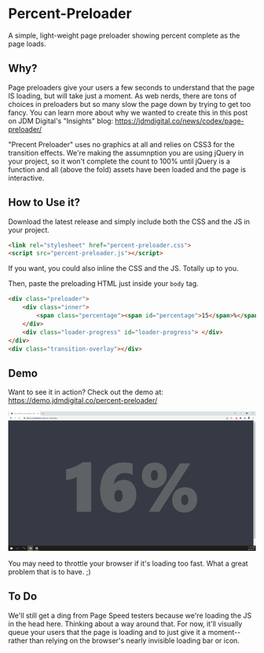 # Percent-Preloader
A simple, light-weight page preloader showing percent complete as the page loads.

## Why? 
Page preloaders give your users a few seconds to understand that the page IS loading, but will take just a moment.  As web nerds, there are tons of choices in preloaders but so many slow the page down by trying to get too fancy. You can learn more about why we wanted to create this in this post on JDM Digital's "Insights" blog: https://jdmdigital.co/news/codex/page-preloader/

"Precent Preloader" uses no graphics at all and relies on CSS3 for the transition effects.  We're making the assumnption you are using jQuery in your project, so it won't complete the count to 100% until jQuery is a function and all (above the fold) assets have been loaded and the page is interactive.

## How to Use it?
Download the latest release and simply include both the CSS and the JS in your project. 

```html
<link rel="stylesheet" href="percent-preloader.css">
<script src="percent-preloader.js"></script>
```
If you want, you could also inline the CSS and the JS.  Totally up to you.

Then, paste the preloading HTML just inside your `body` tag.
```html
<div class="preloader">
	<div class="inner">
		<span class="percentage"><span id="percentage">15</span>%</span>
	</div>
	<div class="loader-progress" id="loader-progress"> </div>
</div>
<div class="transition-overlay"></div>
```

## Demo
Want to see it in action?  Check out the demo at: https://demo.jdmdigital.co/percent-preloader/

![Percent Preload Demo](demo/Precent-Preloader.gif)

You may need to throttle your browser if it's loading too fast.  What a great problem that is to have. ;)

## To Do
We'll still get a ding from Page Speed testers because we're loading the JS in the head here.  Thinking about a way around that.  For now, it'll visually queue your users that the page is loading and to just give it a moment--rather than relying on the browser's nearly invisible loading bar or icon.
